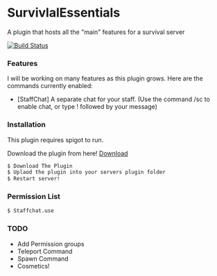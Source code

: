 # SurvivlalEssentials
A plugin that hosts all the "main" features for a survival server

[![Build Status](https://travis-ci.com/Steave0982/SurvivalEssentials.svg?branch=master)](https://travis-ci.com/Steave0982/SurvivalEssentials)

### Features

I will be working on many features as this plugin grows. Here are the commands currently enabled:

* [StaffChat] A separate chat for your staff. (Use the command /sc to enable chat, or type ! followed by your message)

### Installation

This plugin requires spigot to run. 

Download the plugin from here! [Download] 

```sh
$ Download The Plugin
$ Uplaod the plugin into your servers plugin folder
$ Restart server!
```

### Permission List

```sh
$ Staffchat.use 
```


### TODO
* Add Permission groups
* Teleport Command
* Spawn Command
* Cosmetics!



[download]: <https://github.com/Steave0982/SurvivalEssentials/releases>
